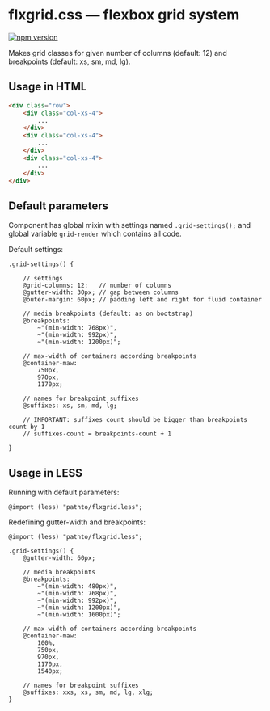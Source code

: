 # flxgrid.css — flexbox grid system

[![npm version](https://badge.fury.io/js/flxgrid.css.svg)](http://badge.fury.io/js/flxgrid.css)

Makes grid classes for given number of columns (default: 12) and breakpoints (default: xs, sm, md, lg).

## Usage in HTML

```html
<div class="row">
    <div class="col-xs-4">
        ...
    </div>
    <div class="col-xs-4">
        ...
    </div>
    <div class="col-xs-4">
        ...
    </div>
</div>
```

## Default parameters

Component has global mixin with settings named `.grid-settings();` and global variable `grid-render` which contains all code.

Default settings:

```less
.grid-settings() {

    // settings
    @grid-columns: 12;   // number of columns
    @gutter-width: 30px; // gap between columns
    @outer-margin: 60px; // padding left and right for fluid container

    // media breakpoints (default: as on bootstrap)
    @breakpoints:
        ~"(min-width: 768px)",
        ~"(min-width: 992px)",
        ~"(min-width: 1200px)";

    // max-width of containers according breakpoints
    @container-maw:
        750px,
        970px,
        1170px;

    // names for breakpoint suffixes
    @suffixes: xs, sm, md, lg;

    // IMPORTANT: suffixes count should be bigger than breakpoints count by 1
    // suffixes-count = breakpoints-count + 1

}
```

## Usage in LESS

Running with default parameters:

```less
@import (less) "pathto/flxgrid.less";
```

Redefining gutter-width and breakpoints:

```less
@import (less) "pathto/flxgrid.less";

.grid-settings() {
    @gutter-width: 60px;

    // media breakpoints
    @breakpoints:
        ~"(min-width: 480px)",
        ~"(min-width: 768px)",
        ~"(min-width: 992px)",
        ~"(min-width: 1200px)",
        ~"(min-width: 1600px)";

    // max-width of containers according breakpoints
    @container-maw:
        100%,
        750px,
        970px,
        1170px,
        1540px;

    // names for breakpoint suffixes
    @suffixes: xxs, xs, sm, md, lg, xlg;
}
```
